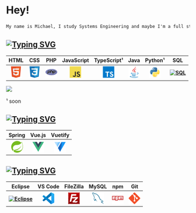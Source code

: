 # Hey!

```txt
My name is Michael, I study Systems Engineering and maybe I'm a full stack developer. I'm not sure yet 😅
```

[![Typing SVG](https://readme-typing-svg.herokuapp.com?font=Fira+Code&duration=10000&pause=5000&color=F7F7F7&vCenter=true&width=435&height=30&lines=Languages)](https://git.io/typing-svg)
---

<table>
  <tr>
    <th>
      HTML
    </th>
    <th>
      CSS
    </th>
    <th>
      PHP
    </th>
    <th>
      JavaScript
    </th>
    <th>
      TypeScript¹
    </th>
    <th>
      Java
    </th>
    <th>
      Python¹
    </th>
    <th>
      SQL
    </th>
  </tr>
  <tr>
    <th>
      <a href="#">
        <img src="https://github.com/devicons/devicon/blob/master/icons/html5/html5-original.svg" width="32" alt="HTML5" />
      </a>
    </th>
    <th>
      <a href="#">
        <img src="https://github.com/devicons/devicon/blob/master/icons/css3/css3-original.svg" width="32" alt="CSS3" />
      </a>
    </th>
    <th>
      <a href="https://www.php.net/">
        <img src="https://github.com/devicons/devicon/blob/master/icons/php/php-original.svg" width="32" alt="PHP" />
      </a>
    </th>
    <th>
      <a href="#">
        <img src="https://github.com/devicons/devicon/blob/master/icons/javascript/javascript-original.svg" width="32" alt="JavaScript" />
      </a>
    </th>
    <th>
      <a href="https://www.typescriptlang.org/">
        <img src="https://github.com/devicons/devicon/blob/master/icons/typescript/typescript-original.svg" width="32" alt="TypeScript" />
      </a>
    </th>
    <th>
      <a href="https://www.java.com/">
        <img src="https://github.com/devicons/devicon/blob/master/icons/java/java-original.svg" width="32" alt="Java" />
      </a>
    </th>
    <th>
      <a href="https://www.python.org/">
        <img src="https://github.com/devicons/devicon/blob/master/icons/python/python-original.svg" width="32" alt="Python" />
      </a>
    </th>
    <th>
      <a href="#">
        <img src="https://www.svgrepo.com/show/341068/sql.svg" width="32" alt="SQL" />
      </a>
    </th>
  </tr>
</table>

<img src="https://github-readme-stats.vercel.app/api/top-langs/?username=mickeida&layout=compact&theme=github_dark"/>

¹ soon

[![Typing SVG](https://readme-typing-svg.herokuapp.com?font=Fira+Code&duration=10000&pause=5000&color=F7F7F7&vCenter=true&width=435&height=30&lines=Frameworks)](https://git.io/typing-svg)
---

<table>
  <tr>
    <th>
      Spring
    </th>
    <th>
      Vue.js
    </th>
    <th>
      Vuetify
    </th>
  </tr>
  <tr>
    <th>
      <a href="https://spring.io/">
        <img src="https://github.com/devicons/devicon/blob/master/icons/spring/spring-original.svg" width="32" alt="Spring" />
      </a>
    </th>
    <th>
      <a href="https://vuejs.org/">
        <img src="https://github.com/devicons/devicon/blob/master/icons/vuejs/vuejs-original.svg" width="32" alt="Vue.js" />
      </a>
    </th>
    <th>
      <a href="https://vuetifyjs.com/">
        <img src="https://github.com/devicons/devicon/blob/master/icons/vuetify/vuetify-original.svg" width="32" alt="Vuetify" />
      </a>
    </th>
  </tr>
 </table>

[![Typing SVG](https://readme-typing-svg.herokuapp.com?font=Fira+Code&duration=10000&pause=5000&color=F7F7F7&vCenter=true&width=435&height=30&lines=Tools)](https://git.io/typing-svg)
---

<table>
  <tr>
    <th>
      Eclipse
    </th>
    <th>
      VS Code
    </th>
    <th>
      FileZilla
    </th>
    <th>
      MySQL
    </th>
    <th>
      npm
    </th>
    <th>
      Git
    </th>
  </tr>
  <tr>
    <th>
      <a href="https://code.visualstudio.com/">
        <img src="https://www.svgrepo.com/show/353685/eclipse-icon.svg" width="32" alt="Eclipse" />
      </a>
    </th>
    <th>
      <a href="https://code.visualstudio.com/">
        <img src="https://github.com/devicons/devicon/blob/master/icons/vscode/vscode-original.svg" width="32" alt="VS Code" />
      </a>
    </th>
    <th>
      <a href="https://filezilla-project.org/">
        <img src="https://github.com/devicons/devicon/blob/master/icons/filezilla/filezilla-plain.svg" width="32" alt="FileZilla" />
      </a>
    </th>
    <th>
      <a href="https://www.mysql.com/">
        <img src="https://github.com/devicons/devicon/blob/master/icons/mysql/mysql-original.svg" width="32" alt="MySQL" />
      </a>
    </th>
    <th>
      <a href="https://www.npmjs.com/">
        <img src="https://github.com/devicons/devicon/blob/master/icons/npm/npm-original-wordmark.svg" width="32" alt="npm" />
      </a>
    </th>
    <th>
      <a href="https://git-scm.com/">
        <img src="https://github.com/devicons/devicon/blob/master/icons/git/git-original.svg" width="32" alt="Git" />
      </a>
    </th>
  </tr>
 </table>
 
